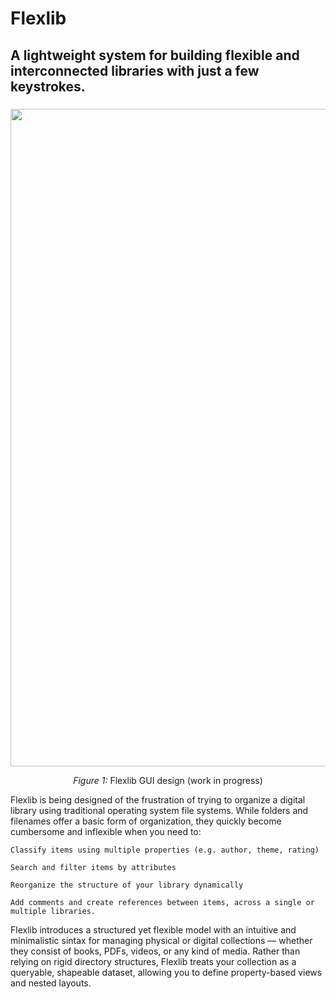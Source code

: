 # Flexlib

## A lightweight system for building flexible and interconnected libraries with just a few keystrokes.
###
<p align="center">
  <img width="1896" height="1052" alt="image" src="https://github.com/user-attachments/assets/02ca656e-ee22-4f49-9c62-01b91bbd9858" />
</p>
<p align="center"><em>Figure 1:</em> Flexlib GUI design (work in progress)</p>

Flexlib is being designed of the frustration of trying to organize a digital library using traditional operating system file systems. While folders and filenames offer a basic form of organization, they quickly become cumbersome and inflexible when you need to:

    Classify items using multiple properties (e.g. author, theme, rating)

    Search and filter items by attributes

    Reorganize the structure of your library dynamically

    Add comments and create references between items, across a single or multiple libraries.

Flexlib introduces a structured yet flexible model with an intuitive and minimalistic sintax for managing physical or digital collections — whether they consist of books, PDFs, videos, or any kind of media. Rather than relying on rigid directory structures, Flexlib treats your collection as a queryable, shapeable dataset, allowing you to define property-based views and nested layouts.
